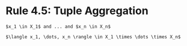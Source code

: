 Rule 4.5: Tuple Aggregation
===========================


```{rewrite-rule}
$x_1 \in X_1$ and ... and $x_n \in X_n$

$\langle x_1, \dots, x_n \rangle \in X_1 \times \dots \times X_n$
```
